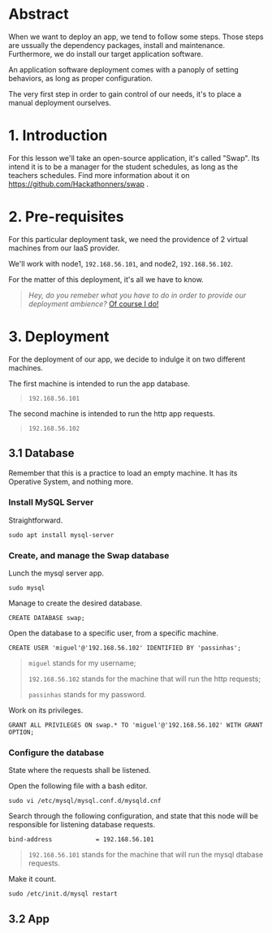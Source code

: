# Abstract
When we want to deploy an app, we tend to follow some steps. Those steps are ussually the dependency packages, install and maintenance. Furthermore, we do install our target application software.

An application software deployment comes with a panoply of setting behaviors, as long as proper configuration.

The very first step in order to gain control of our needs, it's to place a manual deployment ourselves.

# 1. Introduction
For this lesson we'll take an open-source application, it's called "Swap". Its intend it is to be a manager for the student schedules, as long as the teachers schedules. Find more information about it on https://github.com/Hackathonners/swap .

# 2. Pre-requisites
For this particular deployment task, we need the providence of 2 virtual machines from our IaaS provider.

We'll work with node1, ```192.168.56.101```, and node2, ```192.168.56.102```.

For the matter of this deployment, it's all we have to know.
> *Hey, do you remeber what you have to do in order to provide our deployment ambience?* [Of course I do!](Cloud-Computing-Applications-and-Services/0.CreateVMs_IaaS)

# 3. Deployment
For the deployment of our app, we decide to indulge it on two different machines.

The first machine is intended to run the app database.
> ```192.168.56.101```

The second machine is intended to run the http app requests.
> ```192.168.56.102```

## 3.1 Database
Remember that this is a practice to load an empty machine. It has its Operative System, and nothing more.

### Install MySQL Server
Straightforward.
```
sudo apt install mysql-server
```

### Create, and manage the Swap database
Lunch the mysql server app.
```
sudo mysql
```

Manage to create the desired database.
```
CREATE DATABASE swap;
```

Open the database to a specific user, from a specific machine.
```
CREATE USER 'miguel'@'192.168.56.102' IDENTIFIED BY 'passinhas';
```
> ```miguel``` stands for my username;
> 
> ```192.168.56.102``` stands for the machine that will run the http requests;
> 
> ```passinhas``` stands for my password.

Work on its privileges.
```
GRANT ALL PRIVILEGES ON swap.* TO 'miguel'@'192.168.56.102' WITH GRANT OPTION;
```

### Configure the database
State where the requests shall be listened.

Open the following file with a bash editor.
```
sudo vi /etc/mysql/mysql.conf.d/mysqld.cnf
```
Search through the following configuration, and state that this node will be responsible for listening database requests.
```
bind-address            = 192.168.56.101
```
> ```192.168.56.101``` stands for the machine that will run the mysql dtabase requests.

Make it count.
```
sudo /etc/init.d/mysql restart
```

## 3.2 App
